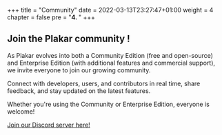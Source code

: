 +++
title = "Community"
date = 2022-03-13T23:27:47+01:00
weight = 4
chapter = false
pre = "<b>4. </b>"
+++

## Join the Plakar community !

As Plakar evolves into both a Community Edition (free and open-source) and Enterprise Edition (with additional features and commercial support),
we invite everyone to join our growing community.

Connect with developers,
users,
and contributors in real time,
share feedback,
and stay updated on the latest features.

Whether you're using the Community or Enterprise Edition,
everyone is welcome!

[Join our Discord server here!](https://discord.gg/uuegtnF2Q5)
